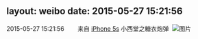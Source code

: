 layout: weibo
date: 2015-05-27 15:21:56
---
2015-05-27 15:21:56  &nbsp;&nbsp;&nbsp;&nbsp;&nbsp;&nbsp; 来自 <a href="sinaweibo://customweibosource" rel="nofollow">iPhone 5s</a>
小西堂之糖衣炮弹 ​​​
![图片](https://ww3.sinaimg.cn/large/6d2a6003jw1esiu659dwcj20dc0hs412.jpg)
